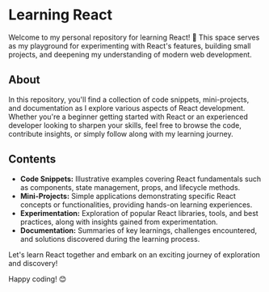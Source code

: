 # Learning React

Welcome to my personal repository for learning React! 🚀 This space serves as my playground for experimenting with React's features, building small projects, and deepening my understanding of modern web development.

## About

In this repository, you'll find a collection of code snippets, mini-projects, and documentation as I explore various aspects of React development. Whether you're a beginner getting started with React or an experienced developer looking to sharpen your skills, feel free to browse the code, contribute insights, or simply follow along with my learning journey.

## Contents

- **Code Snippets:** Illustrative examples covering React fundamentals such as components, state management, props, and lifecycle methods.
- **Mini-Projects:** Simple applications demonstrating specific React concepts or functionalities, providing hands-on learning experiences.
- **Experimentation:** Exploration of popular React libraries, tools, and best practices, along with insights gained from experimentation.
- **Documentation:** Summaries of key learnings, challenges encountered, and solutions discovered during the learning process.

Let's learn React together and embark on an exciting journey of exploration and discovery!

Happy coding! 😊
